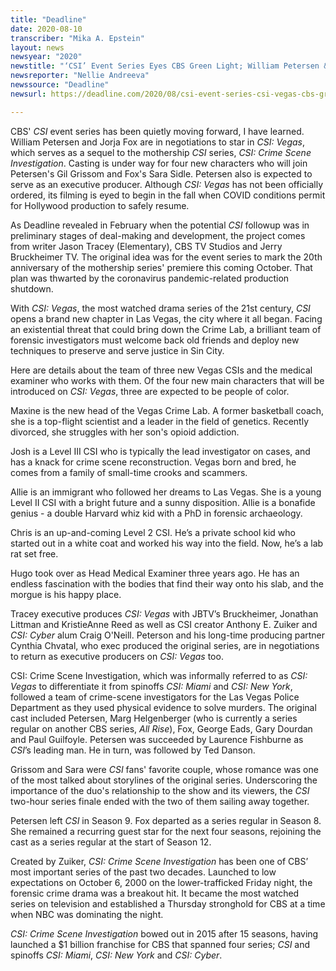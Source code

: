 ```yaml
---
title: "Deadline"
date: 2020-08-10
transcriber: "Mika A. Epstein"
layout: news
newsyear: "2020"
newstitle: "‘CSI’ Event Series Eyes CBS Green Light; William Petersen & Jorja Fox In Negotiations To Return; Meet the New Vegas Team Members"
newsreporter: "Nellie Andreeva"
newssource: "Deadline"
newsurl: https://deadline.com/2020/08/csi-event-series-csi-vegas-cbs-green-light-william-petersen-jorja-fox-to-return-star-new-team-members-cast-descriptions-1203007603/

---
```


CBS' _CSI_ event series has been quietly moving forward, I have learned. William Petersen and Jorja Fox are in negotiations to star in _CSI: Vegas_, which serves as a sequel to the mothership _CSI_ series, _CSI: Crime Scene Investigation_. Casting is under way for four new characters who will join Petersen's Gil Grissom and Fox's Sara Sidle. Petersen also is expected to serve as an executive producer. Although _CSI: Vegas_ has not been officially ordered, its filming is eyed to begin in the fall when COVID conditions permit for Hollywood production to safely resume.

As Deadline revealed in February when the potential _CSI_ followup was in preliminary stages of deal-making and development, the project comes from writer Jason Tracey (Elementary), CBS TV Studios and Jerry Bruckheimer TV. The original idea was for the event series to mark the 20th anniversary of the mothership series' premiere this coming October. That plan was thwarted by the coronavirus pandemic-related production shutdown.

With _CSI: Vegas_, the most watched drama series of the 21st century, _CSI_ opens a brand new chapter in Las Vegas, the city where it all began. Facing an existential threat that could bring down the Crime Lab, a brilliant team of forensic investigators must welcome back old friends and deploy new techniques to preserve and serve justice in Sin City.

Here are details about the team of three new Vegas CSIs and the medical examiner who works with them. Of the four new main characters that will be introduced on _CSI: Vegas_, three are expected to be people of color.

Maxine is the new head of the Vegas Crime Lab. A former basketball coach, she is a top-flight scientist and a leader in the field of genetics. Recently divorced, she struggles with her son's opioid addiction.

Josh is a Level III CSI who is typically the lead investigator on cases, and has a knack for crime scene reconstruction. Vegas born and bred, he comes from a family of small-time crooks and scammers.

Allie is an immigrant who followed her dreams to Las Vegas. She is a young Level II CSI with a bright future and a sunny disposition. Allie is a bonafide genius - a double Harvard whiz kid with a PhD in forensic archaeology.

Chris is an up-and-coming Level 2 CSI. He’s a private school kid who started out in a white coat and worked his way into the field. Now, he’s a lab rat set free.

Hugo took over as Head Medical Examiner three years ago. He has an endless fascination with the bodies that find their way onto his slab, and the morgue is his happy place.

Tracey executive produces _CSI: Vegas_ with JBTV’s Bruckheimer, Jonathan Littman and KristieAnne Reed as well as CSI creator Anthony E. Zuiker and _CSI: Cyber_ alum Craig O'Neill. Peterson and his long-time producing partner Cynthia Chvatal, who exec produced the original series, are in negotiations to return as executive producers on _CSI: Vegas_ too.

CSI: Crime Scene Investigation, which was informally referred to as _CSI: Vegas_ to differentiate it from spinoffs _CSI: Miami_ and _CSI: New York_, followed a team of crime-scene investigators for the Las Vegas Police Department as they used physical evidence to solve murders. The original cast included Petersen, Marg Helgenberger (who is currently a series regular on another CBS series, _All Rise_), Fox, George Eads, Gary Dourdan and Paul Guilfoyle. Petersen was succeeded by Laurence Fishburne as _CSI_’s leading man. He in turn, was followed by Ted Danson.

Grissom and Sara were _CSI_ fans' favorite couple, whose romance was one of the most talked about storylines of the original series. Underscoring the importance of the duo's relationship to the show and its viewers, the _CSI_ two-hour series finale ended with the two of them sailing away together.

Petersen left _CSI_ in Season 9. Fox departed as a series regular in Season 8. She remained a recurring guest star for the next four seasons, rejoining the cast as a series regular at the start of Season 12.

Created by Zuiker, _CSI: Crime Scene Investigation_ has been one of CBS’ most important series of the past two decades. Launched to low expectations on October 6, 2000 on the lower-trafficked Friday night, the forensic crime drama was a breakout hit. It became the most watched series on television and established a Thursday stronghold for CBS at a time when NBC was dominating the night.

_CSI: Crime Scene Investigation_ bowed out in 2015 after 15 seasons, having launched a $1 billion franchise for CBS that spanned four series; _CSI_ and spinoffs _CSI: Miami_, _CSI: New York_ and _CSI: Cyber_.
